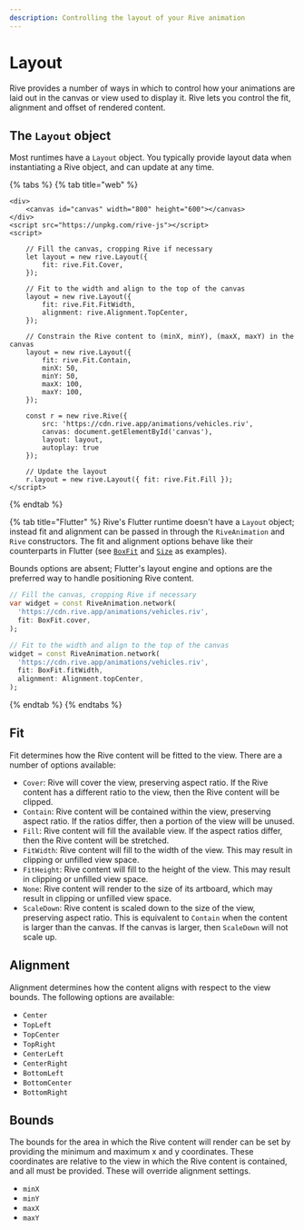 ```yaml
---
description: Controlling the layout of your Rive animation
---
```


# Layout

Rive provides a number of ways in which to control how your animations are laid out in the canvas or view used to display it. Rive lets you control the fit, alignment and offset of rendered content.

## The `Layout` object

Most runtimes have a `Layout` object. You typically provide layout data when instantiating a Rive object, and can update at any time.

{% tabs %}
{% tab title="web" %}
```markup
<div>
    <canvas id="canvas" width="800" height="600"></canvas>
</div>
<script src="https://unpkg.com/rive-js"></script>
<script>

    // Fill the canvas, cropping Rive if necessary
    let layout = new rive.Layout({
        fit: rive.Fit.Cover,
    });

    // Fit to the width and align to the top of the canvas
    layout = new rive.Layout({
        fit: rive.Fit.FitWidth,
        alignment: rive.Alignment.TopCenter,
    });

    // Constrain the Rive content to (minX, minY), (maxX, maxY) in the canvas
    layout = new rive.Layout({
        fit: rive.Fit.Contain,
        minX: 50,
        minY: 50,
        maxX: 100,
        maxY: 100,
    });

    const r = new rive.Rive({
        src: 'https://cdn.rive.app/animations/vehicles.riv',
        canvas: document.getElementById('canvas'),
        layout: layout,
        autoplay: true
    });
    
    // Update the layout
    r.layout = new rive.Layout({ fit: rive.Fit.Fill });
</script>
```
{% endtab %}

{% tab title="Flutter" %}
Rive's Flutter runtime doesn't have a `Layout` object; instead fit and alignment can be passed in through the `RiveAnimation` and `Rive` constructors. The fit and alignment options behave like their counterparts in Flutter \(see [`BoxFit`](https://api.flutter.dev/flutter/painting/BoxFit-class.html) and [`Size`](https://api.flutter.dev/flutter/dart-ui/Size-class.html) as examples\).

Bounds options are absent; Flutter's layout engine and options are the preferred way to handle positioning Rive content.

```dart
// Fill the canvas, cropping Rive if necessary
var widget = const RiveAnimation.network(
  'https://cdn.rive.app/animations/vehicles.riv',
  fit: BoxFit.cover,
);

// Fit to the width and align to the top of the canvas
widget = const RiveAnimation.network(
  'https://cdn.rive.app/animations/vehicles.riv',
  fit: BoxFit.fitWidth,
  alignment: Alignment.topCenter,
);

```
{% endtab %}
{% endtabs %}

## Fit

Fit determines how the Rive content will be fitted to the view. There are a number of options available:

* `Cover`: Rive will cover the view, preserving aspect ratio. If the Rive content has a different ratio to the view, then the Rive content will be clipped.
* `Contain`: Rive content will be contained within the view, preserving aspect ratio. If the ratios differ, then a portion of the view will be unused.
* `Fill`: Rive content will fill the available view. If the aspect ratios differ, then the Rive content will be stretched.
* `FitWidth`: Rive content will fill to the width of the view. This may result in clipping or unfilled view space.
* `FitHeight`: Rive content will fill to the height of the view. This may result in clipping or unfilled view space.
* `None`: Rive content will render to the size of its artboard, which may result in clipping or unfilled view space.
* `ScaleDown`: Rive content is scaled down to the size of the view, preserving aspect ratio. This is equivalent to `Contain` when the content is larger than the canvas. If the canvas is larger, then `ScaleDown` will not scale up.

## Alignment

Alignment determines how the content aligns with respect to the view bounds. The following options are available:

* `Center`
* `TopLeft`
* `TopCenter`
* `TopRight`
* `CenterLeft`
* `CenterRight`
* `BottomLeft` 
* `BottomCenter`
* `BottomRight`

## Bounds

The bounds for the area in which the Rive content will render can be set by providing the minimum and maximum x and y coordinates. These coordinates are relative to the view in which the Rive content is contained, and all must be provided. These will override alignment settings.

* `minX`
* `minY`
* `maxX`
* `maxY`



